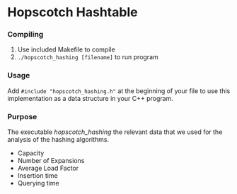 # Hopscotch Hashtable

### Compiling
1. Use included Makefile to compile
2. `./hopscotch_hashing [filename]` to run program

### Usage
Add `#include "hopscotch_hashing.h"` at the beginning of your file to use this implementation as a data structure in your C++ program.

### Purpose
The executable *hopscotch_hashing* the relevant data that we used for the analysis of the hashing algorithms.
* Capacity
* Number of Expansions
* Average Load Factor
* Insertion time
* Querying time
